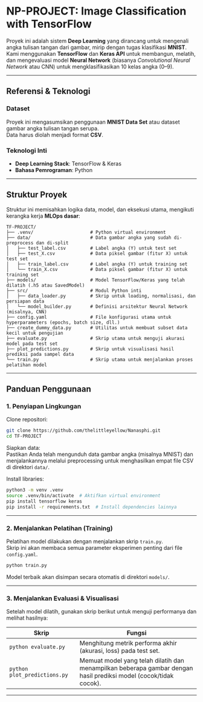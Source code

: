 # NP-PROJECT: Image Classification with TensorFlow 

Proyek ini adalah sistem **Deep Learning** yang dirancang untuk mengenali angka tulisan tangan dari gambar, mirip dengan tugas klasifikasi **MNIST**.  
Kami menggunakan **TensorFlow** dan **Keras API** untuk membangun, melatih, dan mengevaluasi model **Neural Network** (biasanya *Convolutional Neural Network* atau CNN) untuk mengklasifikasikan 10 kelas angka (0–9).

---

##  Referensi & Teknologi

### Dataset
Proyek ini mengasumsikan penggunaan **MNIST Data Set** atau dataset gambar angka tulisan tangan serupa.  
Data harus diolah menjadi format **CSV**.

### Teknologi Inti
- **Deep Learning Stack**: TensorFlow & Keras  
- **Bahasa Pemrograman**: Python  

---

## Struktur Proyek
Struktur ini memisahkan logika data, model, dan eksekusi utama, mengikuti kerangka kerja **MLOps dasar**:

```
TF-PROJECT/
├── .venv/                     # Python virtual environment
├── data/                      # Data gambar angka yang sudah di-preprocess dan di-split
│   ├── test_label.csv         # Label angka (Y) untuk test set
│   ├── test_X.csv             # Data piksel gambar (fitur X) untuk test set
│   ├── train_label.csv        # Label angka (Y) untuk training set
│   └── train_X.csv            # Data piksel gambar (fitur X) untuk training set
├── models/                    # Model TensorFlow/Keras yang telah dilatih (.h5 atau SavedModel)
├── src/                       # Modul Python inti
│   ├── data_loader.py         # Skrip untuk loading, normalisasi, dan persiapan data
│   └── model_builder.py       # Definisi arsitektur Neural Network (misalnya, CNN)
├── config.yaml                # File konfigurasi utama untuk hyperparameters (epochs, batch size, dll.)
├── create_dummy_data.py       # Utilitas untuk membuat subset data kecil untuk pengujian
├── evaluate.py                # Skrip utama untuk menguji akurasi model pada test set
├── plot_predictions.py        # Skrip untuk visualisasi hasil prediksi pada sampel data
└── train.py                   # Skrip utama untuk menjalankan proses pelatihan model
```

---

## Panduan Penggunaan

### 1. Penyiapan Lingkungan

Clone repositori:

```bash
git clone https://github.com/thelittleyellow/Nanasphi.git
cd TF-PROJECT
```

Siapkan data:  
Pastikan Anda telah mengunduh data gambar angka (misalnya MNIST) dan menjalankannya melalui preprocessing untuk menghasilkan empat file CSV di direktori `data/`.

Install libraries:

```bash
python3 -m venv .venv
source .venv/bin/activate  # Aktifkan virtual environment
pip install tensorflow keras
pip install -r requirements.txt  # Install dependencies lainnya
```

---

### 2. Menjalankan Pelatihan (Training)

Pelatihan model dilakukan dengan menjalankan skrip `train.py`.  
Skrip ini akan membaca semua parameter eksperimen penting dari file `config.yaml`.

```bash
python train.py
```

Model terbaik akan disimpan secara otomatis di direktori `models/`.

---

### 3. Menjalankan Evaluasi & Visualisasi

Setelah model dilatih, gunakan skrip berikut untuk menguji performanya dan melihat hasilnya:

| Skrip                   | Fungsi                                                                 |
|--------------------------|------------------------------------------------------------------------|
| `python evaluate.py`     | Menghitung metrik performa akhir (akurasi, loss) pada test set.        |
| `python plot_predictions.py` | Memuat model yang telah dilatih dan menampilkan beberapa gambar dengan hasil prediksi model (cocok/tidak cocok). |

---
